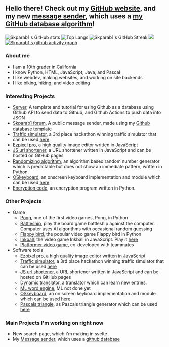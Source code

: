 ## Hello there! Check out my [GitHub website](https://skparab1.github.io), and my new [message sender](https://skparab1.github.io/server/frontend.html), which uses a [my GitHub database algorithm](https://github.com/skparab1/server)!

![Skparab1's GitHub stats](https://github-readme-stats.vercel.app/api?username=skparab1&radius=5&layout=compact&theme=algolia)
![Top Langs](https://github-readme-stats.vercel.app/api/top-langs/?username=skparab1&theme=algolia&bor&layout=compact&langs_count=4)
![Skparab1's GitHub Streak](https://github-readme-streak-stats.herokuapp.com/?user=skparab1&layout=compact&theme=algolia)
![](https://visitor-badge.laobi.icu/badge?page_id=skparab1.skparab1&theme=algolia)
[![Skparab1's github activity graph](https://activity-graph.herokuapp.com/graph?username=Skparab1&layout=compact&theme=react-dark)](https://github.com/ashutosh00710/github-readme-activity-graph)

### About me
  - I am a 10th grader in California
  - I know Python, HTML, JavaScript, Java, and Pascal
  - I like webdev, making websites, and working on site backends
  - I like biking, hiking, and video editing
 
### Interesting Projects
  - [Server](https://github.com/skparab1/server), A template and tutorial for using Github as a database using Github API to send data to Github, and Github Actions to push data into JSON
  - [Skparab1 forum](https://skparab1/github.io/server/frontend), A public message sender, made using my [Github database template](https://skparab1.github.io/server/frontend.html)
  - [Traffic simulator](https://github.com/Skparab1/traffic-simulator), a 3rd place hackathon winning traffic simulator that can be used [here](https://skparab1.github.io/r/traffic)
  - [Ezpixel pro](https://github.com/Skparab1/ezpixel-pro), a high quality image editor written in JavaScript
  - [JS url shortener](https://github.com/Skparab1/js-url-shortener), a URL shortener written in JavaScript and can be hosted on GitHub pages
  - [Randomizing algorithm](https://github.com/skparab1/randomizing-algorithm), an algorithm based random number generator which is predictable but does not show an immediate pattern, written in Python.
  - [OSkeyboard](https://github.com/skparab1/oskeyboard), an onscreen keyboard implementation and module which can be used [here](https://skparab1.github.io/r/key)
  - [Encryption code](https://github.com/skparab1/encryption-code), an encryption program written in Python.

### Other Projects
  - Game
     - [Pong](https://github.com/skparab1/pong), one of the first video games, Pong, in Python
     - [Battleship](https://github.com/skparab1/battleship), play the board game battleship against the computer. Computer uses AI algorithms with occasional random guessing
     - [Flappy bird](https://github.com/skparab1/flappy-bird), the popular video game Flappy bird in Python 
     - [Inkball](https://github.com/skparab1/javascript-inkball), the video game Inkball in JavaScript. Play it [here](https://skparab1.itch.io/javascript-inkball)
     - [Platformer video game](https://skparab1.itch.io/sword-jumper), co-developed with teammates
   - Software tools
     - [Ezpixel pro](https://github.com/Skparab1/ezpixel-pro), a high quality image editor written in JavaScript
     - [Traffic simulator](https://github.com/Skparab1/traffic-simulator), a 3rd place hackathon winning traffic simulator that can be used [here](https://skparab1.github.io/r/traffic)
     - [JS url shortener](https://github.com/Skparab1/js-url-shortener), a URL shortener written in JavaScript and can be hosted on GitHub pages
     - [Dynamic translator](https://github.com/Skparab1/dynamic-spanish-english-translator), a translator which can learn new entries.
     - [ML word engine](https://github.com/Skparab1/ml-word-engine), ML not done yet
     - [OSkeyboard](https://github.com/skparab1/oskeyboard), an on screen keyboard implementation and module which can be used [here](https://skparab1.github.io/r/key)
     - [Pascals triangle](https://github.com/Skparab1/pascals-triangle), as Pascals triangle generator which can be used [here](skparab1.github.io/r/pascal)
### Main Projects I'm working on right now
- New search page, which i'm making in svelte
- My [Message sender](https://skparab1.github.io/server/frontend), which uses a [github database](https://github.com/skparab1/server)
